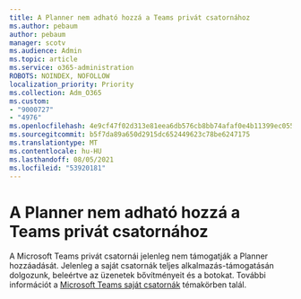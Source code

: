 ```yaml
---
title: A Planner nem adható hozzá a Teams privát csatornához
ms.author: pebaum
author: pebaum
manager: scotv
ms.audience: Admin
ms.topic: article
ms.service: o365-administration
ROBOTS: NOINDEX, NOFOLLOW
localization_priority: Priority
ms.collection: Adm_O365
ms.custom:
- "9000727"
- "4976"
ms.openlocfilehash: 4e9cf47f02d313e81eea6db576cb8bb74afaf0e4b11399ec0557bd771709491a
ms.sourcegitcommit: b5f7da89a650d2915dc652449623c78be6247175
ms.translationtype: MT
ms.contentlocale: hu-HU
ms.lasthandoff: 08/05/2021
ms.locfileid: "53920181"
---
```

# <a name="unable-to-add-planner-to-a-teams-private-channel"></a>A Planner nem adható hozzá a Teams privát csatornához

A Microsoft Teams privát csatornái jelenleg nem támogatják a Planner hozzáadását.  Jelenleg a saját csatornák teljes alkalmazás-támogatásán dolgozunk, beleértve az üzenetek bővítményeit és a botokat. További információt a [Microsoft Teams saját csatornák](https://docs.microsoft.com/microsoftteams/private-channels#what-you-need-to-know-about-private-channels) témakörben talál.
